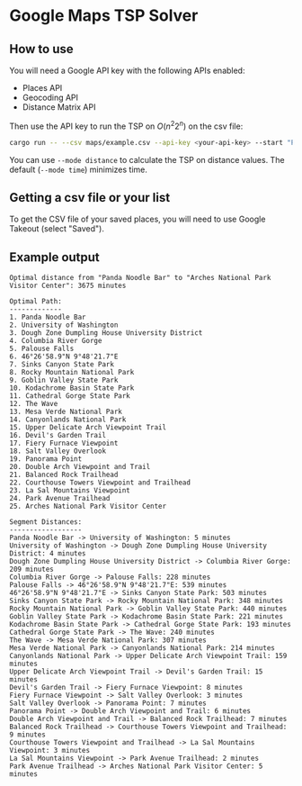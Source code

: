 # Google Maps TSP Solver

## How to use

You will need a Google API key with the following APIs enabled:

- Places API
- Geocoding API
- Distance Matrix API

Then use the API key to run the TSP on $O(n^2 2^n)$ on the csv file:

```bash
cargo run -- --csv maps/example.csv --api-key <your-api-key> --start "Panda Noodle Bar" --end "Arches National Park Visitor Center"
```

You can use `--mode distance` to calculate the TSP on distance values. The default (`--mode time`) minimizes time.

## Getting a csv file or your list

To get the CSV file of your saved places, you will need to use Google Takeout (select "Saved").

## Example output

```text
Optimal distance from "Panda Noodle Bar" to "Arches National Park Visitor Center": 3675 minutes

Optimal Path:
-------------
1. Panda Noodle Bar
2. University of Washington
3. Dough Zone Dumpling House University District
4. Columbia River Gorge
5. Palouse Falls
6. 46°26'58.9"N 9°48'21.7"E
7. Sinks Canyon State Park
8. Rocky Mountain National Park
9. Goblin Valley State Park
10. Kodachrome Basin State Park
11. Cathedral Gorge State Park
12. The Wave
13. Mesa Verde National Park
14. Canyonlands National Park
15. Upper Delicate Arch Viewpoint Trail
16. Devil's Garden Trail
17. Fiery Furnace Viewpoint
18. Salt Valley Overlook
19. Panorama Point
20. Double Arch Viewpoint and Trail
21. Balanced Rock Trailhead
22. Courthouse Towers Viewpoint and Trailhead
23. La Sal Mountains Viewpoint
24. Park Avenue Trailhead
25. Arches National Park Visitor Center

Segment Distances:
------------------
Panda Noodle Bar -> University of Washington: 5 minutes
University of Washington -> Dough Zone Dumpling House University District: 4 minutes
Dough Zone Dumpling House University District -> Columbia River Gorge: 209 minutes
Columbia River Gorge -> Palouse Falls: 228 minutes
Palouse Falls -> 46°26'58.9"N 9°48'21.7"E: 539 minutes
46°26'58.9"N 9°48'21.7"E -> Sinks Canyon State Park: 503 minutes
Sinks Canyon State Park -> Rocky Mountain National Park: 348 minutes
Rocky Mountain National Park -> Goblin Valley State Park: 440 minutes
Goblin Valley State Park -> Kodachrome Basin State Park: 221 minutes
Kodachrome Basin State Park -> Cathedral Gorge State Park: 193 minutes
Cathedral Gorge State Park -> The Wave: 240 minutes
The Wave -> Mesa Verde National Park: 307 minutes
Mesa Verde National Park -> Canyonlands National Park: 214 minutes
Canyonlands National Park -> Upper Delicate Arch Viewpoint Trail: 159 minutes
Upper Delicate Arch Viewpoint Trail -> Devil's Garden Trail: 15 minutes
Devil's Garden Trail -> Fiery Furnace Viewpoint: 8 minutes
Fiery Furnace Viewpoint -> Salt Valley Overlook: 3 minutes
Salt Valley Overlook -> Panorama Point: 7 minutes
Panorama Point -> Double Arch Viewpoint and Trail: 6 minutes
Double Arch Viewpoint and Trail -> Balanced Rock Trailhead: 7 minutes
Balanced Rock Trailhead -> Courthouse Towers Viewpoint and Trailhead: 9 minutes
Courthouse Towers Viewpoint and Trailhead -> La Sal Mountains Viewpoint: 3 minutes
La Sal Mountains Viewpoint -> Park Avenue Trailhead: 2 minutes
Park Avenue Trailhead -> Arches National Park Visitor Center: 5 minutes
```
